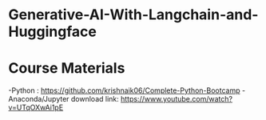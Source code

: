 # Generative-AI-With-Langchain-and-Huggingface

# Course Materials
-Python : https://github.com/krishnaik06/Complete-Python-Bootcamp
-Anaconda/Jupyter download link: https://www.youtube.com/watch?v=UTqOXwAi1pE

